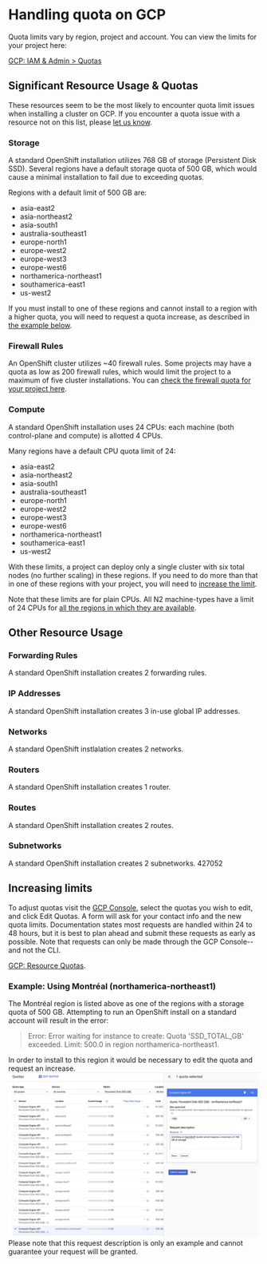 # Handling quota on GCP
Quota limits vary by region, project and account. You can view the limits for your project here:

[GCP: IAM & Admin > Quotas][gcp-console-quota]

## Significant Resource Usage & Quotas
These resources seem to be the most likely to encounter quota limit issues when installing a cluster on GCP. If you encounter a quota issue with a resource not on this list, please [let us know](https://github.com/openshift/installer/issues/new).

### Storage
A standard OpenShift installation utilizes 768 GB of storage (Persistent Disk SSD). Several regions have a default storage quota of 500 GB, which would cause a minimal installation to fail due to exceeding quotas. 

Regions with a default limit of 500 GB are:
* asia-east2
* asia-northeast2
* asia-south1
* australia-southeast1
* europe-north1
* europe-west2
* europe-west3
* europe-west6
* northamerica-northeast1
* southamerica-east1
* us-west2 

If you must install to one of these regions and cannot install to a region with a higher quota, you will need to request a quota increase, as described in [the example below](#increasing-limits).

### Firewall Rules
An OpenShift cluster utilizes ~40 firewall rules. Some projects may have a quota as low as 200 firewall rules, which would limit the project to a maximum of five cluster installations. You can [check the firewall quota for your project here](https://console.cloud.google.com/iam-admin/quotas?service=compute.googleapis.com&metric=Firewall%20rules&_ga=2.10895548.-966099186.1563042928).

### Compute
A standard OpenShift installation uses 24 CPUs: each machine (both control-plane and compute) is allotted 4 CPUs. 

Many regions have a default CPU quota limit of 24:
* asia-east2
* asia-northeast2
* asia-south1
* australia-southeast1
* europe-north1
* europe-west2
* europe-west3
* europe-west6
* northamerica-northeast1
* southamerica-east1
* us-west2

With these limits, a project can deploy only a single cluster with six total nodes (no further scaling) in these regions. If you need to do more than that in one of these regions with your project, you will need to [increase the limit](#increasing-limits).

Note that these limits are for plain CPUs. All N2 machine-types have a limit of 24 CPUs for [all the regions in which they are available](https://cloud.google.com/compute/docs/regions-zones/#available).

## Other Resource Usage
### Forwarding Rules
A standard OpenShift installation creates 2 forwarding rules.

### IP Addresses
A standard OpenShift installation creates 3 in-use global IP addresses.  

### Networks
A standard OpenShift instlalation creates 2 networks.

### Routers
A standard OpenShift installation creates 1 router.

### Routes
A standard OpenShift installation creates 2 routes.

### Subnetworks
A standard OpenShift installation creates 2 subnetworks.
427052

## Increasing limits
To adjust quotas visit the [GCP Console][gcp-console-quota], select the quotas you wish to edit, and click Edit Quotas. A form will ask for your contact info and the new quota limits. Documentation states most requests are handled within 24 to 48 hours, but it is best to plan ahead and submit these requests as early as possible. Note that requests can only be made through the GCP Console--and not the CLI.

[GCP: Resource Quotas][gcp-docs-quota].

[gcp-console-quota]: https://console.cloud.google.com/iam-admin/quotas
[gcp-docs-quota]: https://cloud.google.com/compute/quotas

### Example: Using Montréal (northamerica-northeast1)
The Montréal region is listed above as one of the regions with a storage quota of 500 GB. Attempting to run an OpenShift install on a standard account will result in the error: 

>Error: Error waiting for instance to create: Quota 'SSD_TOTAL_GB' exceeded.  Limit: 500.0 in region northamerica-northeast1. 


In order to install to this region it would be necessary to edit the quota and request an increase. 
![Edit GCP Quota](images/gcp-quota.png)
Please note that this request description is only an example and cannot guarantee your request will be granted. 